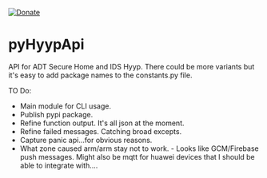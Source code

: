 [![Donate](https://img.shields.io/badge/donate-Coffee-yellow.svg)](https://www.buymeacoffee.com/renierm)

# pyHyypApi
API for ADT Secure Home and IDS Hyyp. There could be more variants but it's easy to add package names to the constants.py file.

TO Do:

- Main module for CLI usage.
- Publish pypi package.
- Refine function output. It's all json at the moment.
- Refine failed messages. Catching broad excepts.
- Capture panic api...for obvious reasons.
- What zone caused arm/arm stay not to work. - Looks like GCM/Firebase push messages. Might also be mqtt for huawei devices that I should be able to integrate with....
